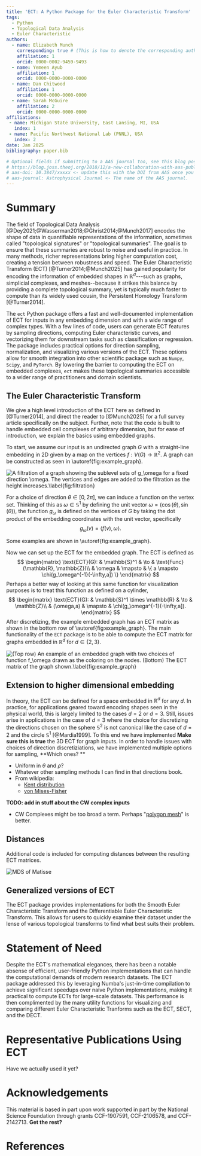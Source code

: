 ```yaml
---
title: 'ECT: A Python Package for the Euler Characteristic Transform'
tags:
  - Python
  - Topological Data Analysis
  - Euler Characteristic 
authors:
  - name: Elizabeth Munch
    corresponding: true # (This is how to denote the corresponding author)
    affiliation: 1
    orcid: 0000-0002-9459-9493
  - name: Yemeen Ayub
    affiliation: 1
    orcid: 0000-0000-0000-0000
  - name: Dan Chitwood 
    affiliation: 1
    orcid: 0000-0000-0000-0000
  - name: Sarah McGuire
    affiliation: 2
    orcid: 0000-0000-0000-0000
affiliations:
 - name: Michigan State University, East Lansing, MI, USA
   index: 1
 - name: Pacific Northwest National Lab (PNNL), USA
   index: 2
date: Jan 2025
bibliography: paper.bib

# Optional fields if submitting to a AAS journal too, see this blog post:
# https://blog.joss.theoj.org/2018/12/a-new-collaboration-with-aas-publishings
# aas-doi: 10.3847/xxxxx <- update this with the DOI from AAS once you know it.
# aas-journal: Astrophysical Journal <- The name of the AAS journal.
---
```


# Summary

The field of Topological Data Analysis [@Dey2021;@Wasserman2018;@Ghrist2014;@Munch2017] encodes the shape of data in quantifiable representations of the information, sometimes called "topological signatures" or "topological summaries". The goal is to ensure that these summaries are robust to noise and useful in practice. In many methods, richer representations bring higher computation cost, creating a tension between robustness and speed. The Euler Characteristic Transform (ECT) [@Turner2014;@Munch2025] has gained popularity for encoding the information of embedded shapes in $\mathbb{R}^d$---such as graphs, simplicial complexes, and meshes--because it strikes this balance by providing a complete topological summary, yet is typically much faster to compute than its widely used cousin, the Persistent Homology Transform [@Turner2014].

The `ect` Python package offers a fast and well-documented implementation of ECT for inputs in any embedding dimension and with a wide range of complex types. With a few lines of code, users can generate ECT features by sampling directions, computing Euler characteristic curves, and vectorizing them for downstream tasks such as classification or regression. The package includes practical options for direction sampling, normalization, and visualizing various versions of the ECT. These options allow for smooth integration into other scientific package such as `Numpy`, `Scipy`, and `PyTorch`. By lowering the barrier to computing the ECT on embedded complexes, `ect` makes these topological summaries accessible to a wider range of practitioners and domain scientists.

## The Euler Characteristic Transform

We give a high level introduction of the ECT here as defined in [@Turner2014], and direct the reader to [@Munch2025] for a full survey article specifically on the subject. Further, note that the code is built to handle embedded cell complexes of arbitrary dimension, but for ease of introduction, we explain the basics using embedded graphs.

To start, we assume our input is an undirected graph $G$ with a straight-line embedding in 2D given by a map on the vertices $f: V(G) \to \mathbb{R}^2$. A graph can be constructed as seen in \autoref{fig:example_graph}.


![A filtration of a graph showing the sublevel sets of $g_\omega$ for a fixed direction $\omega$. The vertices and edges are added to the filtration as the height increases.\label{fig:filtration}](figures/filtration.png)

<!-- ![Testing scaling](figures/CombineGraphExample.png){ width=20% } -->


For a choice of direction $\theta \in [0,2\pi]$, we can induce a function on the vertex set. 
Thinking of this as $\omega \in \mathbb{S}^1$ by defining the unit vector $\omega = (\cos(\theta), \sin(\theta))$, the function $g_\omega$ is defined on the vertices of $G$ by taking the dot product of the embedding coordinates with the unit vector, specifically
$$
g_\omega(v) = \langle f(v), \omega\rangle.
$$
<!-- This is done in the code using the `g_omega` method as shown.  -->
Some examples are shown in \autoref{fig:example_graph}. 

Now we can set up the ECT for the embedded graph. The ECT is defined as 
$$
\begin{matrix}
\text{ECT}(G): & \mathbb{S}^1 & \to & \text{Func}(\mathbb{R}, \mathbb{Z})\\
& \omega & \mapsto & \{ a \mapsto \chi(g_\omega^{-1}(-\infty,a]) \}
\end{matrix}
$$
Perhaps a better way of looking at this same function for visualization purposes is to treat this function as defined on a cylinder,
$$
\begin{matrix}
\text{ECT}(G): & \mathbb{S}^1 \times \mathbb{R} & \to &  \mathbb{Z}\\
& (\omega,a) & \mapsto & \chi(g_\omega^{-1}(-\infty,a]).
\end{matrix}
$$
After discretizing, the example embedded graph has an ECT matrix as shown in the bottom row of \autoref{fig:example_graph}.
The main functionality of the `ECT` package is to be able to compute the ECT matrix for graphs embedded in $\mathbb{R}^d$ for $d \in \{2,3\}$.

![(Top row) An example of an embedded graph with two choices of function $f_\omega$ drawn as the coloring on the nodes. (Bottom) The ECT matrix of the graph shown.\label{fig:example_graph}](figures/CombineGraphExample.png)


## Extension to higher dimensional embedding

In theory, the ECT can be defined for a space embedded in $\mathbb{R}^d$ for any $d$. 
In practice, for applications geared toward encoding shapes seen in the physical world, this is largely limited to the cases $d=2$ or $d=3$. 
Still, issues arise in applications in the case of $d=3$ where the choice for discretizing the directions chosen on the sphere $\mathbb{S}^2$ is not canonical like the case of $d=2$ and the circle $\mathbb{S}^1$ [@Mardia1999]. 
To this end we have implemented **Make sure this is true** the 3D ECT for graph inputs. 
In order to handle issues with choices of direction discretiziations, we have implemented multiple options for sampling, **Which ones? **
- Uniform in $\theta$ and $\rho$? 
- Whatever other sampling methods I can find in that directions book. 
- From wikipedia: 
  - [Kent distribution](https://en.wikipedia.org/wiki/Kent_distribution) 
  - [von Mises-Fisher](https://en.wikipedia.org/wiki/Von_Mises%E2%80%93Fisher_distribution#Matrix_Von_Mises-Fisher)



**TODO: add in stuff about the CW complex inputs**
- CW Complexes might be too broad a term. Perhaps "[polygon mesh](https://en.wikipedia.org/wiki/Polygon_mesh)" is better. 

## Distances 

Additional code is included for computing distances between the resulting ECT matrices. 

![MDS of Matisse](figures/Matisse_MDS.png)

## Generalized versions of ECT

The ECT package provides implementations for both the Smooth Euler Characteristic Transform and the Differentiable Euler Characteristic Transform. This allows for users to quickly examine their dataset under the lense of various topological transforms to find what best suits their problem.

# Statement of Need

Despite the ECT's mathematical elegances, there has been a notable absense of efficient, user-friendly Python implementations that can handle the computational demands of modern research datasets. The ECT package addressed this by leveraging Numba's just-in-time compilation to achieve significant speedups over naive Python implementations, making it practical to compute ECTs for large-scale datasets. This performance is then complimented by the many utility functions for visualizing and comparing different Euler Characteristic Tranforms such as the ECT, SECT, and the DECT.

# Representative Publications Using ECT

Have we actually used it yet? 

# Acknowledgements

This material is based in part upon work supported in part by the National Science Foundation through grants
CCF-1907591,
CCF-2106578,
and CCF-2142713.
**Get the rest?**

# References
